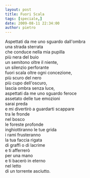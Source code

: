 ```yaml
---
layout: post
title: Fuori Scala
tags: [speciale,]
date: 2009-08-11 22:34:00
author: pietro
---
```

Aspettati da me uno sguardo dall'ombra<br/>una strada sterrata<br/>che conduce nella mia pupilla<br/>più nera del buio<br/>un semitono oltre il niente,<br/>un silenzio perforante<br/>fuori scala oltre ogni concezione,<br/>più scuro del nero<br/>più cupo dell'oscuro,<br/>lascia ombra senza luce,<br/>aspettati da me uno sguardo feroce<br/>assetato delle tue emozioni<br/>sarai preda<br/>e mi divertirò a guardarti scappare<br/>tra le fronde<br/>nel bosco<br/>le foreste profonde<br/>inghiottiranno le tue grida<br/>i rami frusteranno<br/>la tua faccia rigata<br/>di graffi o di lacrime<br/>e ti afferrerò<br/>per una mano<br/>e ti bacerò in eterno<br/>nel letto<br/>di un torrente asciutto.
